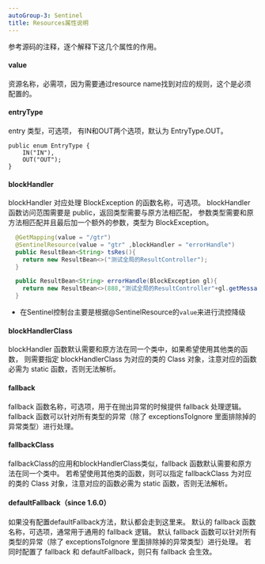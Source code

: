 ```yaml
---
autoGroup-3: Sentinel
title: Resources属性说明
---
```



参考源码的注释，逐个解释下这几个属性的作用。

#### value

资源名称，必需项，因为需要通过resource name找到对应的规则，这个是必须配置的。

#### entryType

entry 类型，可选项，
有IN和OUT两个选项，默认为 EntryType.OUT。

```
public enum EntryType {
    IN("IN"),
    OUT("OUT");
}
```

#### blockHandler

blockHandler 对应处理 BlockException 的函数名称，可选项。
blockHandler 函数访问范围需要是 public，返回类型需要与原方法相匹配，
参数类型需要和原方法相匹配并且最后加一个额外的参数，类型为 BlockException。

```java
  @GetMapping(value = "/gtr")
  @SentinelResource(value = "gtr" ,blockHandler = "errorHandle")
  public ResultBean<String> tsRes(){
    return new ResultBean<>("测试全局的ResultController");
  }

  public ResultBean<String> errorHandle(BlockException gl){
    return new ResultBean<>(888,"测试全局的ResultController"+gl.getMessage());
  }
```

- 在Sentinel控制台主要是根据@SentinelResource的`value`来进行流控降级

#### blockHandlerClass

blockHandler 函数默认需要和原方法在同一个类中，如果希望使用其他类的函数，
则需要指定 blockHandlerClass 为对应的类的 Class 对象，注意对应的函数必需为 static 函数，否则无法解析。

#### fallback

fallback 函数名称，可选项，用于在抛出异常的时候提供 fallback 处理逻辑。
fallback 函数可以针对所有类型的异常（除了 exceptionsToIgnore 里面排除掉的异常类型）进行处理。

#### fallbackClass

fallbackClass的应用和blockHandlerClass类似，fallback 函数默认需要和原方法在同一个类中。
若希望使用其他类的函数，则可以指定 fallbackClass 为对应的类的 Class 对象，注意对应的函数必需为 static 函数，否则无法解析。

#### defaultFallback（since 1.6.0）

如果没有配置defaultFallback方法，默认都会走到这里来。
默认的 fallback 函数名称，可选项，通常用于通用的 fallback 逻辑。
默认 fallback 函数可以针对所有类型的异常（除了 exceptionsToIgnore 里面排除掉的异常类型）进行处理。
若同时配置了 fallback 和 defaultFallback，则只有 fallback 会生效。
